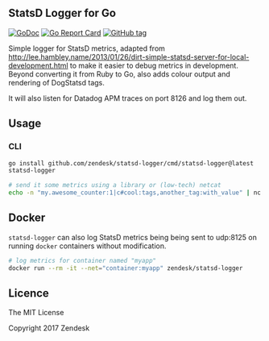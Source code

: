 ## StatsD Logger for Go

[![GoDoc](https://godoc.org/github.com/zendesk/statsd-logger?status.svg)](https://godoc.org/github.com/zendesk/statsd-logger) [![Go Report Card](https://goreportcard.com/badge/github.com/zendesk/statsd-logger)](https://goreportcard.com/report/github.com/zendesk/statsd-logger)
[![GitHub tag](https://img.shields.io/github/tag/catkins/statsd-logger.svg)]()

Simple logger for StatsD metrics, adapted from http://lee.hambley.name/2013/01/26/dirt-simple-statsd-server-for-local-development.html to make it easier to debug metrics in development. Beyond converting it from Ruby to Go, also adds colour output and rendering of DogStatsd tags.

It will also listen for Datadog APM traces on port 8126 and log them out.

## Usage

### CLI

```bash
go install github.com/zendesk/statsd-logger/cmd/statsd-logger@latest
statsd-logger

# send it some metrics using a library or (low-tech) netcat
echo -n "my.awesome_counter:1|c#cool:tags,another_tag:with_value" | nc -u -w0 localhost 8125
```

## Docker

`statsd-logger` can also log StatsD metrics being being sent to udp:8125 on running `docker` containers without modification.

```sh
# log metrics for container named "myapp"
docker run --rm -it --net="container:myapp" zendesk/statsd-logger
```

## Licence

The MIT License

Copyright 2017 Zendesk
